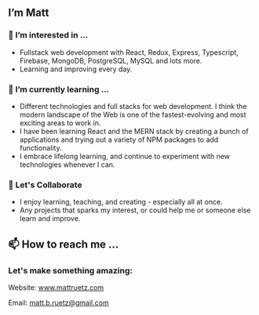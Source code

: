 ## I’m Matt
### 👀 I’m interested in ...
- Fullstack web development with React, Redux, Express, Typescript, Firebase, MongoDB, PostgreSQL, MySQL and lots more.
- Learning and improving every day.

### 🌱 I’m currently learning ...
- Different technologies and full stacks for web development. I think the modern landscape of the Web is one of the fastest-evolving and most exciting areas to work in.
- I have been learning React and the MERN stack by creating a bunch of applications and trying out a variety of NPM packages to add functionality.
- I embrace lifelong learning, and continue to experiment with new technologies whenever I can.

### 💞️ Let's Collaborate
- I enjoy learning, teaching, and creating - especially all at once.
- Any projects that sparks my interest, or could help me or someone else learn and improve.

## 📫 How to reach me ...
### Let's make something amazing:
Website: www.mattruetz.com

Email: matt.b.ruetz@gmail.com
